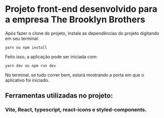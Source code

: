 # Projeto front-end desenvolvido para a empresa The Brooklyn Brothers

Após fazer o clone do projeto, instale as dependências do projeto digitando em seu terminal:

```
yarn ou npm install
```

Feito isso, a aplicação pode ser iniciada com:

```
yarn dev ou npm run dev
```

No terminal, se tudo correr bem, estará mostrando a porta em que o aplicativo foi iniciado.


## Ferramentas utilizadas no projeto:

### Vite, React, typescript, react-icons e styled-components.
